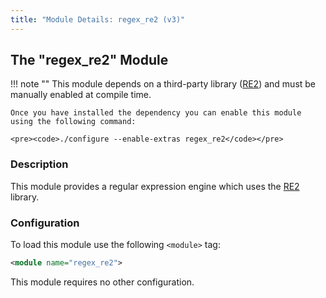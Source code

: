 ```yaml
---
title: "Module Details: regex_re2 (v3)"
---
```


## The "regex_re2" Module

!!! note ""
    This module depends on a third-party library ([RE2](https://github.com/google/re2)) and must be manually enabled at compile time.

    Once you have installed the dependency you can enable this module using the following command:

    <pre><code>./configure --enable-extras regex_re2</code></pre>

### Description

This module provides a regular expression engine which uses the [RE2](https://github.com/google/re2) library.

### Configuration

To load this module use the following `<module>` tag:

```xml
<module name="regex_re2">
```

This module requires no other configuration.
